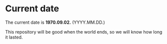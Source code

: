 # Current date

The current date is **1970.09.02.** (YYYY.MM.DD.)

This repository will be good when the world ends, so we will know how long it lasted.
